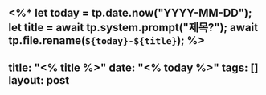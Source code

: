 <%*
let today = tp.date.now("YYYY-MM-DD");
let title = await tp.system.prompt("제목?");
await tp.file.rename(`${today}-${title}`);
%>
---
title: "<% title %>"
date: "<% today %>"
tags: []
layout: post
---

 